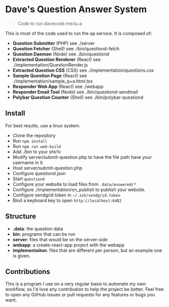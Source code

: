 # Dave's Question Answer System
> Code to run davecode.me/q+a

This is most of the code used to run the qa service. It is composed of:
- **Question Submitter** (PHP) see ./server
- **Question Fetcher** (Shell) see ./bin/questiond-fetch
- **Question Daemon** (Node) see ./bin/questiond
- **Extracted Question Renderer** (React) see ./implementation/QuestionRender.js
- **Extracted Question CSS** (CSS) see ./implementation/questions.css
- **Sample Question Page** (React) see ./implementation/sample_q+a.html.tsx
- **Responder Web App** (React) see ./webapp
- **Responder Email Tool** (Node) see ./bin/questiond-sendmail
- **Polybar Question Counter** (Shell) see ./bin/polybar-questiond

## Install
For best results, use a linux system.

- Clone the repository
- Run `npm install`
- Run `npm run web-build`
- Add ./bin to your `$PATH`
- Modify server/submit-question.php to have the file path have your username in it.
- Host server/submit-question.php
- Configure questiond.json
- Start `questiond`
- Configure your website to load files from `.data/answered/*`
- Configure ./implementation/on_publish to publish your website.
- Configure sendgrid token in `~/.ssh/sendgrid.token`
- Bind a keyboard key to open `http://localhost:6482`

## Structure
- **.data**: the question data
- **bin**: programs that can be run
- **server**: files that would be on the server-side
- **webapp**: a create-react-app project with the webapp
- **implementaiton**: files that are different per person, but an example one is given.

## Contributions
This is a program I use on a very regular basis to automate my own workflow,
so I'd love any contribution to help the project be better. Feel free to open
any GitHub issues or pull requests for any features or bugs you want. 
